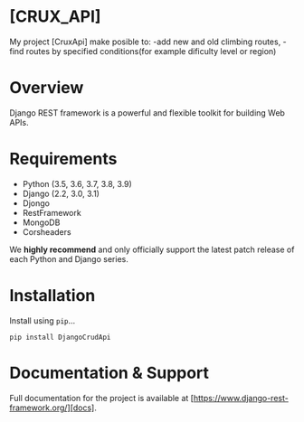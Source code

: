 # [CRUX_API]

My project [CruxApi] make posible to:
-add new and old climbing routes,
-find routes by specified conditions(for example dificulty level or region)

# Overview

Django REST framework is a powerful and flexible toolkit for building Web APIs.

# Requirements

- Python (3.5, 3.6, 3.7, 3.8, 3.9)
- Django (2.2, 3.0, 3.1)
- Djongo
- RestFramework
- MongoDB
- Corsheaders

We **highly recommend** and only officially support the latest patch release of
each Python and Django series.

# Installation

Install using `pip`...

    pip install DjangoCrudApi

# Documentation & Support

Full documentation for the project is available at [https://www.django-rest-framework.org/][docs].
